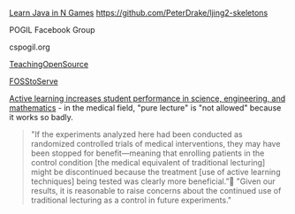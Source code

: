 [Learn Java in N Games](http://ljing.org)
https://github.com/PeterDrake/ljing2-skeletons

POGIL Facebook Group

cspogil.org

[TeachingOpenSource](http://teachingopensource.org)

[FOSStoServe](http://foss2serve.org/index.php/POSSE)

[Active learning increases student performance in science, engineering, and mathematics](https://www.pnas.org/content/111/23/8410.full) - in the medical field, "pure lecture" is "not allowed" because it works so badly.

>"If the experiments analyzed here had been conducted as randomized controlled trials of medical interventions, they may have been stopped for benefit—meaning that enrolling patients in the control condition [the medical equivalent of traditional lecturing] might be discontinued because the treatment [use of active learning techniques] being tested was clearly more beneficial.”
>"Given our results, it is reasonable to raise concerns about the continued use of traditional lecturing as a control in future experiments."
